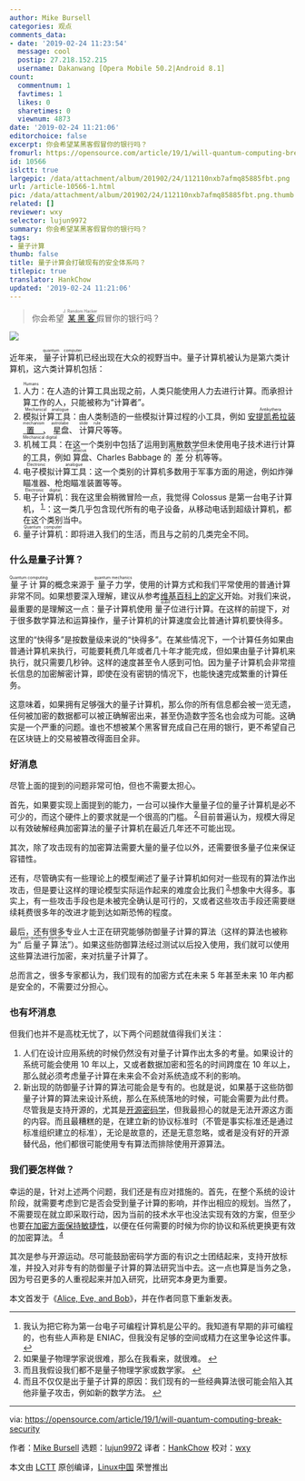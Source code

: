 ```yaml
---
author: Mike Bursell
categories: 观点
comments_data:
- date: '2019-02-24 11:23:54'
  message: cool
  postip: 27.218.152.215
  username: Dakanwang [Opera Mobile 50.2|Android 8.1]
count:
  commentnum: 1
  favtimes: 1
  likes: 0
  sharetimes: 0
  viewnum: 4873
date: '2019-02-24 11:21:06'
editorchoice: false
excerpt: 你会希望某黑客假冒你的银行吗？
fromurl: https://opensource.com/article/19/1/will-quantum-computing-break-security
id: 10566
islctt: true
largepic: /data/attachment/album/201902/24/112110nxb7afmq85885fbt.png
url: /article-10566-1.html
pic: /data/attachment/album/201902/24/112110nxb7afmq85885fbt.png.thumb.jpg
related: []
reviewer: wxy
selector: lujun9972
summary: 你会希望某黑客假冒你的银行吗？
tags:
- 量子计算
thumb: false
title: 量子计算会打破现有的安全体系吗？
titlepic: true
translator: HankChow
updated: '2019-02-24 11:21:06'
---
```



> 
> 你会希望<ruby> <a href="https://www.techopedia.com/definition/20225/j-random-hacker">  某黑客 </a> <rt>  J. Random Hacker </rt></ruby>假冒你的银行吗？
> 
> 
> 


![](/data/attachment/album/201902/24/112110nxb7afmq85885fbt.png)


近年来，<ruby> 量子计算机 <rt>  quantum computer </rt></ruby>已经出现在大众的视野当中。量子计算机被认为是第六类计算机，这六类计算机包括：


1. <ruby> 人力 <rt>  Humans </rt></ruby>：在人造的计算工具出现之前，人类只能使用人力去进行计算。而承担计算工作的人，只能被称为“计算者”。
2. <ruby> 模拟计算工具 <rt>  Mechanical analogue </rt></ruby>：由人类制造的一些模拟计算过程的小工具，例如<ruby> <a href="https://en.wikipedia.org/wiki/Antikythera_mechanism">  安提凯希拉装置 </a> <rt>  Antikythera mechanism </rt></ruby>、<ruby> 星盘 <rt>  astrolabe </rt></ruby>、<ruby> 计算尺 <rt>  slide rule </rt></ruby>等等。
3. <ruby> 机械工具 <rt>  Mechanical digital </rt></ruby>：在这一个类别中包括了运用到离散数学但未使用电子技术进行计算的工具，例如<ruby> 算盘 <rt>  abacus </rt></ruby>、Charles Babbage 的<ruby> 差分机 <rt>  Difference Engine </rt></ruby>等等。
4. <ruby> 电子模拟计算工具 <rt>  Electronic analogue </rt></ruby>：这一个类别的计算机多数用于军事方面的用途，例如炸弹瞄准器、枪炮瞄准装置等等。
5. <ruby> 电子计算机 <rt>  Electronic digital </rt></ruby>：我在这里会稍微冒险一点，我觉得 Colossus 是第一台电子计算机，<sup id="fnref1"> <a href="#fn1" rel="footnote">  1 </a></sup> ：这一类几乎包含现代所有的电子设备，从移动电话到超级计算机，都在这个类别当中。
6. <ruby> 量子计算机 <rt>  Quantum computer </rt></ruby>：即将进入我们的生活，而且与之前的几类完全不同。


### 什么是量子计算？


<ruby> 量子计算 <rt>  Quantum computing </rt></ruby>的概念来源于<ruby> 量子力学 <rt>  quantum mechanics </rt></ruby>，使用的计算方式和我们平常使用的普通计算非常不同。如果想要深入理解，建议从参考[维基百科上的定义](https://en.wikipedia.org/wiki/Quantum_computing)开始。对我们来说，最重要的是理解这一点：量子计算机使用<ruby> 量子位 <rt>  qubit </rt></ruby>进行计算。在这样的前提下，对于很多数学算法和运算操作，量子计算机的计算速度会比普通计算机要快得多。


这里的“快得多”是按数量级来说的“快得多”。在某些情况下，一个计算任务如果由普通计算机来执行，可能要耗费几年或者几十年才能完成，但如果由量子计算机来执行，就只需要几秒钟。这样的速度甚至令人感到可怕。因为量子计算机会非常擅长信息的加密解密计算，即使在没有密钥的情况下，也能快速完成繁重的计算任务。


这意味着，如果拥有足够强大的量子计算机，那么你的所有信息都会被一览无遗，任何被加密的数据都可以被正确解密出来，甚至伪造数字签名也会成为可能。这确实是一个严重的问题。谁也不想被某个黑客冒充成自己在用的银行，更不希望自己在区块链上的交易被篡改得面目全非。


### 好消息


尽管上面的提到的问题非常可怕，但也不需要太担心。


首先，如果要实现上面提到的能力，一台可以操作大量量子位的量子计算机是必不可少的，而这个硬件上的要求就是一个很高的门槛。<sup id="fnref2"> <a href="#fn2" rel="footnote">  2 </a></sup> 目前普遍认为，规模大得足以有效破解经典加密算法的量子计算机在最近几年还不可能出现。


其次，除了攻击现有的加密算法需要大量的量子位以外，还需要很多量子位来保证容错性。


还有，尽管确实有一些理论上的模型阐述了量子计算机如何对一些现有的算法作出攻击，但是要让这样的理论模型实际运作起来的难度会比我们<sup id="fnref3"> <a href="#fn3" rel="footnote">  3 </a></sup> 想象中大得多。事实上，有一些攻击手段也是未被完全确认是可行的，又或者这些攻击手段还需要继续耗费很多年的改进才能到达如斯恐怖的程度。


最后，还有很多专业人士正在研究能够防御量子计算的算法（这样的算法也被称为“<ruby> 后量子算法 <rt>  post-quantum algorithms </rt></ruby>”）。如果这些防御算法经过测试以后投入使用，我们就可以使用这些算法进行加密，来对抗量子计算了。


总而言之，很多专家都认为，我们现有的加密方式在未来 5 年甚至未来 10 年内都是安全的，不需要过分担心。


### 也有坏消息


但我们也并不是高枕无忧了，以下两个问题就值得我们关注：


1. 人们在设计应用系统的时候仍然没有对量子计算作出太多的考量。如果设计的系统可能会使用 10 年以上，又或者数据加密和签名的时间跨度在 10 年以上，那么就必须考虑量子计算在未来会不会对系统造成不利的影响。
2. 新出现的防御量子计算的算法可能会是专有的。也就是说，如果基于这些防御量子计算的算法来设计系统，那么在系统落地的时候，可能会需要为此付费。尽管我是支持开源的，尤其是[开源密码学](https://opensource.com/article/17/10/many-eyes)，但我最担心的就是无法开源这方面的内容。而且最糟糕的是，在建立新的协议标准时（不管是事实标准还是通过标准组织建立的标准），无论是故意的，还是无意忽略，或者是没有好的开源替代品，他们都很可能使用专有算法而排除使用开源算法。


### 我们要怎样做？


幸运的是，针对上述两个问题，我们还是有应对措施的。首先，在整个系统的设计阶段，就需要考虑到它是否会受到量子计算的影响，并作出相应的规划。当然了，不需要现在就立即采取行动，因为当前的技术水平也没法实现有效的方案，但至少也要[在加密方面保持敏捷性](https://aliceevebob.com/2017/04/04/disbelieving-the-many-eyes-hypothesis/)，以便在任何需要的时候为你的协议和系统更换更有效的加密算法。<sup id="fnref4"> <a href="#fn4" rel="footnote">  4 </a></sup>


其次是参与开源运动。尽可能鼓励密码学方面的有识之士团结起来，支持开放标准，并投入对非专有的防御量子计算的算法研究当中去。这一点也算是当务之急，因为号召更多的人重视起来并加入研究，比研究本身更为重要。


本文首发于《[Alice, Eve, and Bob](https://aliceevebob.com/2019/01/08/will-quantum-computing-break-security/)》，并在作者同意下重新发表。




---


1. 我认为把它称为第一台电子可编程计算机是公平的。我知道有早期的非可编程的，也有些人声称是 ENIAC，但我没有足够的空间或精力在这里争论这件事。 [↩](#fnref1)
2. 如果量子物理学家说很难，那么在我看来，就很难。 [↩](#fnref2)
3. 而且我假设我们都不是量子物理学家或数学家。 [↩](#fnref3)
4. 而且不仅仅是出于量子计算的原因：我们现有的一些经典算法很可能会陷入其他非量子攻击，例如新的数学方法。 [↩](#fnref4)




---


via: <https://opensource.com/article/19/1/will-quantum-computing-break-security>


作者：[Mike Bursell](https://opensource.com/users/mikecamel) 选题：[lujun9972](https://github.com/lujun9972) 译者：[HankChow](https://github.com/HankChow) 校对：[wxy](https://github.com/wxy)


本文由 [LCTT](https://github.com/LCTT/TranslateProject) 原创编译，[Linux中国](https://linux.cn/) 荣誉推出